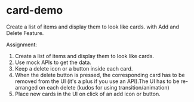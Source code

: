 # card-demo
Create a list of items and display them to look like cards. with Add and Delete Feature.


Assignment:
1. Create a list of items and display them to look like cards.
2. Use mock APIs to get the data.
3. Keep a delete icon or a button inside each card.
4. When the delete button is pressed, the corresponding card has to be removed from the UI (it's a plus if you use an API).The UI has to be re-arranged on each delete (kudos for using transition/animation)
6. Place new cards in the UI on click of an add icon or button.